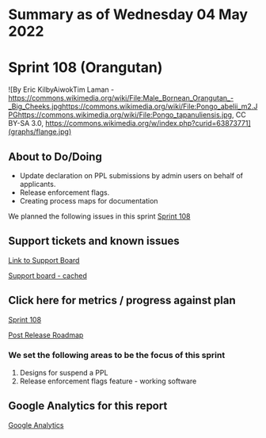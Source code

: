 # Summary as of Wednesday 04 May 2022 

# Sprint 108 (Orangutan)

![By Eric KilbyAiwokTim Laman - https://commons.wikimedia.org/wiki/File:Male_Bornean_Orangutan_-_Big_Cheeks.jpghttps://commons.wikimedia.org/wiki/File:Pongo_abelii_m2.JPGhttps://commons.wikimedia.org/wiki/File:Pongo_tapanuliensis.jpg, CC BY-SA 3.0, https://commons.wikimedia.org/w/index.php?curid=63873771](graphs/flange.jpg)

## About to Do/Doing
* Update declaration on PPL submissions by admin users on behalf of applicants.
* Release enforcement flags.
* Creating process maps for documentation

We planned the following issues in this sprint 
[Sprint 108](graphs/sprint04052022.png)

## Support tickets and known issues
[Link to Support Board](https://collaboration.homeoffice.gov.uk/jira/secure/RapidBoard.jspa?rapidView=1717&selectedIssue=ASSB-253)

[Support board - cached](graphs/supportBoard04052022.png)

## Click here for metrics / progress against plan
[Sprint 108](graphs/progress04052022.png)

[Post Release Roadmap](graphs/roadmap04052022.png)

### We set the following areas to be the focus of this sprint
1. Designs for suspend a PPL
2. Release enforcement flags feature - working software

## Google Analytics for this report
[Google Analytics](graphs/GA04052022.png)

